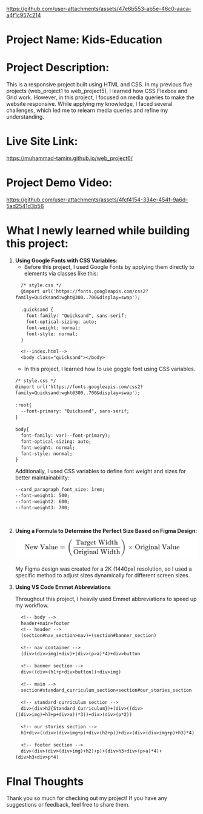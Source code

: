 
https://github.com/user-attachments/assets/47e6b553-ab5e-46c0-aaca-a4f1c957c214
# Project Name: Kids-Education

# Project Description:
This is a responsive project built using HTML and CSS. In my previous five projects (web_project1 to web_project5), I learned how CSS Flexbox and Grid work. However, in this project, I focused on media queries to make the website responsive. While applying my knowledge, I faced several challenges, which led me to relearn media queries and refine my understanding.

# Live Site Link:
https://muhammad-tamim.github.io/web_project6/

# Project Demo Video: 
https://github.com/user-attachments/assets/4fcf4154-334e-454f-9a6d-5ad2541d3b56

# What I newly learned while building this project:
1. **Using Google Fonts with CSS Variables:**
    * Before this project,  I used Google Fonts by applying them directly to elements via classes like this:
    ```
      /* style.css */
      @import url('https://fonts.googleapis.com/css2?family=Quicksand:wght@300..700&display=swap');

      .quicksand {
        font-family: "Quicksand", sans-serif;
        font-optical-sizing: auto;
        font-weight: normal;
        font-style: normal;
      }
    ```
    ```
      <!--index.html-->
      <body class="quicksand"></body>
    ```
    * In this project, I learned how to use goggle font using CSS variables.
    ```
    /* style.css */
    @import url('https://fonts.googleapis.com/css2?family=Quicksand:wght@300..700&display=swap');

    :root{
      --font-primary: "Quicksand", sans-serif;
    }

    body{
      font-family: var(--font-primary);
      font-optical-sizing: auto;
      font-weight: normal;
      font-style: normal;
    }
    ```
    Additionally, I used CSS variables to define font weight and sizes for better maintainability::
    ```
    --card_paragraph_font_size: 1rem;
    --font-weight1: 500;
    --font-weight2: 600;
    --font-weight3: 700;
    ```
<br>

2. **Using a Formula to Determine the Perfect Size Based on Figma Design:**
    ![alt text](assets/images/image.png)

    My Figma design was created for a 2K (1440px) resolution, so I used a specific method to adjust sizes dynamically for different screen sizes.

4. **Using VS Code Emmet Abbreviations**
   
    Throughout this project, I heavily used Emmet abbreviations to speed up my workflow. 

    ```
      <!-- body -->
      header+main+footer
      <!-- header -->
      (section#nav_section>nav)+(section#banner_section)

      <!-- nav container -->
      (div>(div>img)+div)+(div>(p>a)*4)+div>button

      <!-- banner section -->
      div>((div>(h1+p+div>button))+div>img)

      <!-- main -->
      section#standard_curriculum_section+section#our_stories_section

      <!-- standard curriculum section -->
      div>(div>h2{Standard Curriculum})+(div>((div>((div>img)+h3+p+div>a))*3))+div>(div>(p*2))

      <!-- our stories section -->
      h1+div>((div>(div>img+p)+div>(h2+p))+div>(div>(div>img+p)+h3)*4)

      <!-- footer section -->
      div>(div>(div>(div>img)+h2)+p)+(div>h3+div>(p>a)*4)+(div>h3+div>p*4)
    ```

# FInal Thoughts
Thank you so much for checking out my project!
If you have any suggestions or feedback, feel free to share them.
